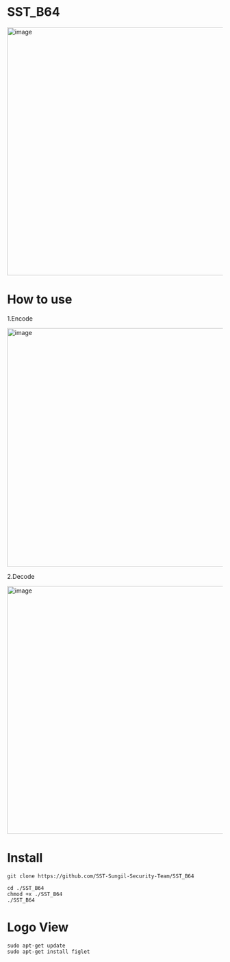 # SST_B64

  <img width="578" alt="image" src="https://user-images.githubusercontent.com/82009667/219846896-539a64c8-4b39-43e2-9bec-1ed910d1a47d.png">

# How to use
1.Encode

<img width="556" alt="image" src="https://user-images.githubusercontent.com/82009667/219847103-6d9e3cb1-629a-4bdd-a40b-4b05d5c7c171.png">

2.Decode

<img width="577" alt="image" src="https://user-images.githubusercontent.com/82009667/219847112-aa351c76-438f-4eb8-85ea-bc626c77d9e2.png">


# Install
```
git clone https://github.com/SST-Sungil-Security-Team/SST_B64

cd ./SST_B64
chmod +x ./SST_B64
./SST_B64
```

# Logo View
```
sudo apt-get update
sudo apt-get install figlet
```
